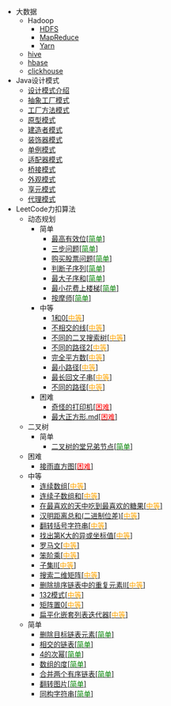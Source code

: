 * 大数据
  * Hadoop
    * [HDFS](./docs/大数据/HDFS.md)
    * [MapReduce](./docs/大数据/MapReduce.md)
    * [Yarn](./docs/大数据/Yarn.md)
  * [hive](./docs/大数据/hive.md)
  * [hbase](./docs/大数据/hbase.md)
  * [clickhouse](./docs/大数据/clickhouse.md)
* Java设计模式
  * [设计模式介绍](./docs/设计模式/Java设计模式-介绍.md)
  * [抽象工厂模式](./docs/设计模式/Java设计模式-抽象工厂模式.md)
  * [工厂方法模式](./docs/设计模式/Java设计模式-工厂方法模式.md)
  * [原型模式](./docs/设计模式/Java设计模式-原型模式.md)
  * [建造者模式](./docs/设计模式/Java设计模式-建造者模式.md)
  * [装饰器模式](./docs/设计模式/Java设计模式-装饰器模式.md)
  * [单例模式](./docs/设计模式/Java设计模式-单例模式.md)
  * [适配器模式](./docs/设计模式/Java设计模式-适配器模式.md)
  * [桥接模式](./docs/设计模式/Java设计模式-桥接模式.md)
  * [外观模式](./docs/设计模式/Java设计模式-外观模式.md)
  * [享元模式](./docs/设计模式/Java设计模式-享元模式.md)
  * [代理模式](./docs/设计模式/Java设计模式-代理模式.md)
* LeetCode力扣算法
  * 动态规划
    * 简单
        * [最高有效位[<font color=green>简单</font>]](./docs/算法/动态规划/简单/最高有效位.md)
        * [三步问题[<font color=green>简单</font>]](./docs/算法/动态规划/简单/三步问题.md)
        * [购买股票问题[<font color=green>简单</font>]](docs/算法/动态规划/简单/购买股票问题.md)
        * [判断子序列[<font color=green>简单</font>]](docs/算法/动态规划/简单/判断子序列.md)
        * [最大子序和[<font color=green>简单</font>]](docs/算法/动态规划/简单/最大子序和.md)
        * [最小花费上楼梯[<font color=green>简单</font>]](docs/算法/动态规划/简单/最小花费上楼梯.md)
        * [按摩师[<font color=green>简单</font>]](docs/算法/动态规划/简单/按摩师.md)
    * 中等
        * [1和0[<font color=orange>中等</font>]](./docs/算法/动态规划/中等/1和0.md)
        * [不相交的线[<font color=orange>中等</font>]](docs/算法/动态规划/中等/不相交的线.md)
        * [不同的二叉搜索树[<font color=orange>中等</font>]](docs/算法/动态规划/中等/不同的二叉搜索树.md)
        * [不同的路径2[<font color=orange>中等</font>]](docs/算法/动态规划/中等/不同的路径.md)
        * [完全平方数[<font color=orange>中等</font>]](docs/算法/动态规划/中等/完全平方数.md)
        * [最小路径[<font color=orange>中等</font>]](docs/算法/动态规划/中等/最小路径.md)
        * [最长回文子串[<font color=orange>中等</font>]](docs/算法/动态规划/中等/最长回文子串.md)
        * [不同的路径[<font color=orange>中等</font>]](docs/算法/动态规划/中等/不同的路径.md)
    * 困难
        * [奇怪的打印机[<font color=red>困难</font>]](./docs/算法/动态规划/困难/奇怪的打印机.md)
        * [最大正方形.md[<font color=red>困难</font>]](docs/算法/动态规划/困难/最大正方形.md)
  * 二叉树
    * 简单
      * [二叉树的堂兄弟节点[<font color=green>简单</font>]](docs/算法/二叉树/简单/二叉树的堂兄弟结点.md)
  * 困难
    * [接雨直方图[<font color=red>困难</font>]](./docs/算法/接雨直方图.md)
  * 中等
    * [连续数组[<font color=orange>中等</font>]](./docs/算法/前缀和/连续数组.md#连续数组)
    * [连续子数组和[<font color=orange>中等</font>]](./docs/算法/前缀和/连续数组.md#连续的子数组和)
    * [在最喜欢的天中吃到最喜欢的糖果[<font color=orange>中等</font>]](./docs/算法/前缀和/在最喜欢的天中吃到最喜欢的糖果.md)
    * [汉明距离总和(二进制位差)[<font color=orange>中等</font>]](./docs/算法/进制/汉明距离总和(二进制位差).md)
    * [翻转括号字符串[<font color=orange>中等</font>]](./docs/算法/翻转括号字符串.md)
    * [找出第K大的异或坐标值[<font color=orange>中等</font>]](./docs/算法/异或/找出第K大的异或坐标值.md)
    * [罗马文[<font color=orange>中等</font>]](./docs/算法/罗马文问题.md)
    * [笨阶乘[<font color=orange>中等</font>]](./docs/算法/笨阶乘.md)
    * [子集II[<font color=orange>中等</font>]](./docs/算法/子集II.md)
    * [搜索二维矩阵[<font color=orange>中等</font>]](./docs/算法/搜索二维矩阵.md)
    * [删除排序链表中的重复元素II[<font color=orange>中等</font>]](./docs/算法/删除排序链表中的重复元素.md)
    * [132模式[<font color=orange>中等</font>]](./docs/算法/132模式.md)
    * [矩阵置0[<font color=orange>中等</font>]](./docs/算法/矩阵置0.md)
    * [扁平化嵌套列表迭代器[<font color=orange>中等</font>]](./docs/算法/扁平化嵌套列表迭代器.md)
  * 简单
    * [删除目标链表元素[<font color=green>简单</font>]](./docs/算法/链表/删除目标链表元素.md)
    * [相交的链表[<font color=green>简单</font>]](./docs/算法/链表/相交的链表.md)
    * [4的次幂[<font color=green>简单</font>]](./docs/算法/进制/4的次幂.md)
    * [数组的度[<font color=green>简单</font>]](./docs/算法/数组的度.md)
    * [合并两个有序链表[<font color=green>简单</font>]](./docs/算法/合并两个有序链表.md)
    * [翻转图片[<font color=green>简单</font>]](./docs/算法/翻转图片.md)
    * [同构字符串[<font color=green>简单</font>]](./docs/算法/同构字符串.md)

